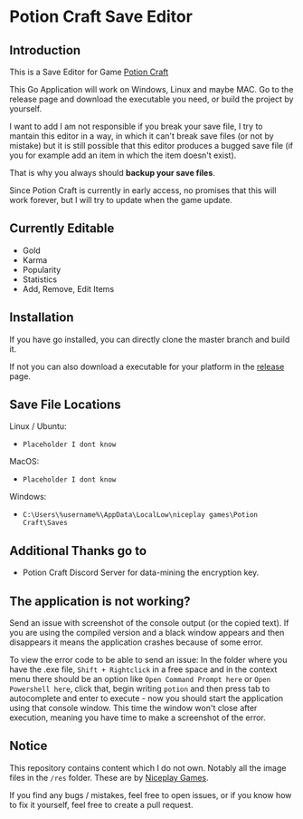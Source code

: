 Potion Craft Save Editor
========================

## Introduction
This is a Save Editor for Game [Potion Craft](https://www.potioncraft.com/)

This Go Application will work on Windows, Linux and maybe MAC.
Go to the release page and download the executable you need, or build the project by yourself.

I want to add I am not responsible if you break your save file, I try to mantain this editor in a way, 
in which it can't break save files (or not by mistake) but it is still possible that this editor produces
a bugged save file (if you for example add an item in which the item doesn't exist).

That is why you always should **backup your save files**.

Since Potion Craft is currently in early access, 
no promises that this will work forever, but I will try to update when the game update.

## Currently Editable
* Gold
* Karma
* Popularity
* Statistics
* Add, Remove, Edit Items

## Installation

If you have go installed, you can directly clone the master branch and build it.

If not you can also download a executable for your platform in the [release](https://github.com/foxwhite25/PCSE/releases) page.

## Save File Locations

Linux / Ubuntu:

* `Placeholder I dont know`

MacOS:

* `Placeholder I dont know`

Windows:

* `C:\Users\%username%\AppData\LocalLow\niceplay games\Potion Craft\Saves`

## Additional Thanks go to

* Potion Craft Discord Server for data-mining the encryption key.

## The application is not working?

Send an issue with screenshot of the console output (or the copied text).
If you are using the compiled version and a black window appears and then disappears it means the application crashes because of some error.

To view the error code to be able to send an issue:
In the folder where you have the .exe file, `Shift + Rightclick` in a free space and in the context menu there should be an option like `Open Command Prompt here` or `Open Powershell here`, 
click that, begin writing `potion` and then press tab to autocomplete and enter to execute - now you should start the application using that console window. This time the window won't close after execution, meaning you have time to make a screenshot of the error.

## Notice

This repository contains content which I do not own.
Notably all the image files in the `/res` folder. These are by [Niceplay Games](http://niceplay-games.com/).

If you find any bugs / mistakes, feel free to open issues, or if you know how to fix it yourself, feel free to create a pull request.